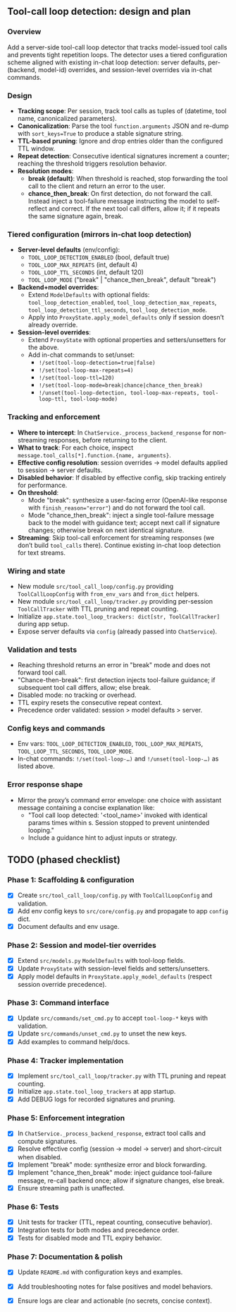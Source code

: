 ## Tool-call loop detection: design and plan

### Overview
Add a server-side tool-call loop detector that tracks model-issued tool calls and prevents tight repetition loops. The detector uses a tiered configuration scheme aligned with existing in-chat loop detection: server defaults, per-(backend, model-id) overrides, and session-level overrides via in-chat commands.

### Design
- **Tracking scope**: Per session, track tool calls as tuples of (datetime, tool name, canonicalized parameters).
- **Canonicalization**: Parse the tool `function.arguments` JSON and re-dump with `sort_keys=True` to produce a stable signature string.
- **TTL-based pruning**: Ignore and drop entries older than the configured TTL window.
- **Repeat detection**: Consecutive identical signatures increment a counter; reaching the threshold triggers resolution behavior.
- **Resolution modes**:
  - **break (default)**: When threshold is reached, stop forwarding the tool call to the client and return an error to the user.
  - **chance_then_break**: On first detection, do not forward the call. Instead inject a tool-failure message instructing the model to self-reflect and correct. If the next tool call differs, allow it; if it repeats the same signature again, break.

### Tiered configuration (mirrors in-chat loop detection)
- **Server-level defaults** (env/config):
  - `TOOL_LOOP_DETECTION_ENABLED` (bool, default true)
  - `TOOL_LOOP_MAX_REPEATS` (int, default 4)
  - `TOOL_LOOP_TTL_SECONDS` (int, default 120)
  - `TOOL_LOOP_MODE` ("break" | "chance_then_break", default "break")
- **Backend+model overrides**:
  - Extend `ModelDefaults` with optional fields: `tool_loop_detection_enabled`, `tool_loop_detection_max_repeats`, `tool_loop_detection_ttl_seconds`, `tool_loop_detection_mode`.
  - Apply into `ProxyState.apply_model_defaults` only if session doesn’t already override.
- **Session-level overrides**:
  - Extend `ProxyState` with optional properties and setters/unsetters for the above.
  - Add in-chat commands to set/unset:
    - `!/set(tool-loop-detection=true|false)`
    - `!/set(tool-loop-max-repeats=4)`
    - `!/set(tool-loop-ttl=120)`
    - `!/set(tool-loop-mode=break|chance|chance_then_break)`
    - `!/unset(tool-loop-detection, tool-loop-max-repeats, tool-loop-ttl, tool-loop-mode)`

### Tracking and enforcement
- **Where to intercept**: In `ChatService._process_backend_response` for non-streaming responses, before returning to the client.
- **What to track**: For each choice, inspect `message.tool_calls[*].function.{name, arguments}`.
- **Effective config resolution**: session overrides → model defaults applied to session → server defaults.
- **Disabled behavior**: If disabled by effective config, skip tracking entirely for performance.
- **On threshold**:
  - Mode "break": synthesize a user-facing error (OpenAI-like response with `finish_reason="error"`) and do not forward the tool call.
  - Mode "chance_then_break": inject a single tool-failure message back to the model with guidance text; accept next call if signature changes; otherwise break on next identical signature.
- **Streaming**: Skip tool-call enforcement for streaming responses (we don’t build `tool_calls` there). Continue existing in-chat loop detection for text streams.

### Wiring and state
- New module `src/tool_call_loop/config.py` providing `ToolCallLoopConfig` with `from_env_vars` and `from_dict` helpers.
- New module `src/tool_call_loop/tracker.py` providing per-session `ToolCallTracker` with TTL pruning and repeat counting.
- Initialize `app.state.tool_loop_trackers: dict[str, ToolCallTracker]` during app setup.
- Expose server defaults via `config` (already passed into `ChatService`).

### Validation and tests
- Reaching threshold returns an error in "break" mode and does not forward tool call.
- "Chance-then-break": first detection injects tool-failure guidance; if subsequent tool call differs, allow; else break.
- Disabled mode: no tracking or overhead.
- TTL expiry resets the consecutive repeat context.
- Precedence order validated: session > model defaults > server.

### Config keys and commands
- Env vars: `TOOL_LOOP_DETECTION_ENABLED`, `TOOL_LOOP_MAX_REPEATS`, `TOOL_LOOP_TTL_SECONDS`, `TOOL_LOOP_MODE`.
- In-chat commands: `!/set(tool-loop-…)` and `!/unset(tool-loop-…)` as listed above.

### Error response shape
- Mirror the proxy’s command error envelope: one choice with assistant message containing a concise explanation like:
  - "Tool call loop detected: '<tool_name>' invoked with identical params <N> times within <TTL>s. Session stopped to prevent unintended looping."
  - Include a guidance hint to adjust inputs or strategy.

## TODO (phased checklist)

### Phase 1: Scaffolding & configuration
- [x] Create `src/tool_call_loop/config.py` with `ToolCallLoopConfig` and validation.
- [x] Add env config keys to `src/core/config.py` and propagate to app `config` dict.
- [x] Document defaults and env usage.

### Phase 2: Session and model-tier overrides
- [x] Extend `src/models.py` `ModelDefaults` with tool-loop fields.
- [x] Update `ProxyState` with session-level fields and setters/unsetters.
- [x] Apply model defaults in `ProxyState.apply_model_defaults` (respect session override precedence).

### Phase 3: Command interface
- [x] Update `src/commands/set_cmd.py` to accept `tool-loop-*` keys with validation.
- [x] Update `src/commands/unset_cmd.py` to unset the new keys.
- [x] Add examples to command help/docs.

### Phase 4: Tracker implementation
- [x] Implement `src/tool_call_loop/tracker.py` with TTL pruning and repeat counting.
- [x] Initialize `app.state.tool_loop_trackers` at app startup.
- [x] Add DEBUG logs for recorded signatures and pruning.

### Phase 5: Enforcement integration
- [x] In `ChatService._process_backend_response`, extract tool calls and compute signatures.
- [x] Resolve effective config (session → model → server) and short-circuit when disabled.
- [x] Implement "break" mode: synthesize error and block forwarding.
- [x] Implement "chance_then_break" mode: inject guidance tool-failure message, re-call backend once; allow if signature changes, else break.
- [x] Ensure streaming path is unaffected.

### Phase 6: Tests
- [x] Unit tests for tracker (TTL, repeat counting, consecutive behavior).
- [x] Integration tests for both modes and precedence order.
- [x] Tests for disabled mode and TTL expiry behavior.

### Phase 7: Documentation & polish
- [x] Update `README.md` with configuration keys and examples.
- [x] Add troubleshooting notes for false positives and model behaviors.
- [x] Ensure logs are clear and actionable (no secrets, concise context).


